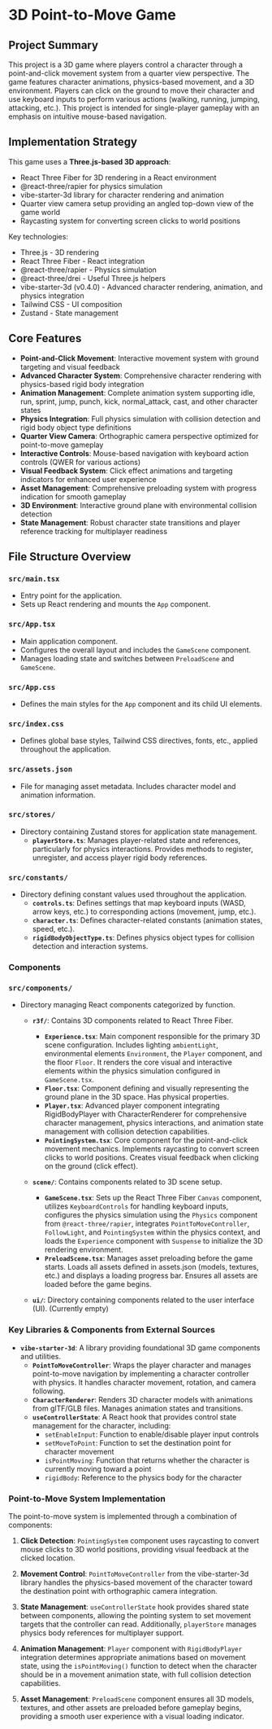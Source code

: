 # 3D Point-to-Move Game

## Project Summary

This project is a 3D game where players control a character through a point-and-click movement system from a quarter view perspective. The game features character animations, physics-based movement, and a 3D environment. Players can click on the ground to move their character and use keyboard inputs to perform various actions (walking, running, jumping, attacking, etc.). This project is intended for single-player gameplay with an emphasis on intuitive mouse-based navigation.

## Implementation Strategy

This game uses a **Three.js-based 3D approach**:

- React Three Fiber for 3D rendering in a React environment
- @react-three/rapier for physics simulation
- vibe-starter-3d library for character rendering and animation
- Quarter view camera setup providing an angled top-down view of the game world
- Raycasting system for converting screen clicks to world positions

Key technologies:

- Three.js - 3D rendering
- React Three Fiber - React integration
- @react-three/rapier - Physics simulation
- @react-three/drei - Useful Three.js helpers
- vibe-starter-3d (v0.4.0) - Advanced character rendering, animation, and physics integration
- Tailwind CSS - UI composition
- Zustand - State management

## Core Features

- **Point-and-Click Movement**: Interactive movement system with ground targeting and visual feedback
- **Advanced Character System**: Comprehensive character rendering with physics-based rigid body integration
- **Animation Management**: Complete animation system supporting idle, run, sprint, jump, punch, kick, normal_attack, cast, and other character states
- **Physics Integration**: Full physics simulation with collision detection and rigid body object type definitions
- **Quarter View Camera**: Orthographic camera perspective optimized for point-to-move gameplay
- **Interactive Controls**: Mouse-based navigation with keyboard action controls (QWER for various actions)
- **Visual Feedback System**: Click effect animations and targeting indicators for enhanced user experience
- **Asset Management**: Comprehensive preloading system with progress indication for smooth gameplay
- **3D Environment**: Interactive ground plane with environmental collision detection
- **State Management**: Robust character state transitions and player reference tracking for multiplayer readiness

## File Structure Overview

### `src/main.tsx`

- Entry point for the application.
- Sets up React rendering and mounts the `App` component.

### `src/App.tsx`

- Main application component.
- Configures the overall layout and includes the `GameScene` component.
- Manages loading state and switches between `PreloadScene` and `GameScene`.

### `src/App.css`

- Defines the main styles for the `App` component and its child UI elements.

### `src/index.css`

- Defines global base styles, Tailwind CSS directives, fonts, etc., applied throughout the application.

### `src/assets.json`

- File for managing asset metadata. Includes character model and animation information.

### `src/stores/`

- Directory containing Zustand stores for application state management.
  - **`playerStore.ts`**: Manages player-related state and references, particularly for physics interactions. Provides methods to register, unregister, and access player rigid body references.

### `src/constants/`

- Directory defining constant values used throughout the application.
  - **`controls.ts`**: Defines settings that map keyboard inputs (WASD, arrow keys, etc.) to corresponding actions (movement, jump, etc.).
  - **`character.ts`**: Defines character-related constants (animation states, speed, etc.).
  - **`rigidBodyObjectType.ts`**: Defines physics object types for collision detection and interaction systems.

### Components

### `src/components/`

- Directory managing React components categorized by function.

  - **`r3f/`**: Contains 3D components related to React Three Fiber.

    - **`Experience.tsx`**: Main component responsible for the primary 3D scene configuration. Includes lighting `ambientLight`, environmental elements `Environment`, the `Player` component, and the floor `Floor`. It renders the core visual and interactive elements within the physics simulation configured in `GameScene.tsx`.
    - **`Floor.tsx`**: Component defining and visually representing the ground plane in the 3D space. Has physical properties.
    - **`Player.tsx`**: Advanced player component integrating RigidBodyPlayer with CharacterRenderer for comprehensive character management, physics interactions, and animation state management with collision detection capabilities.
    - **`PointingSystem.tsx`**: Core component for the point-and-click movement mechanics. Implements raycasting to convert screen clicks to world positions. Creates visual feedback when clicking on the ground (click effect).

  - **`scene/`**: Contains components related to 3D scene setup.

    - **`GameScene.tsx`**: Sets up the React Three Fiber `Canvas` component, utilizes `KeyboardControls` for handling keyboard inputs, configures the physics simulation using the `Physics` component from `@react-three/rapier`, integrates `PointToMoveController`, `FollowLight`, and `PointingSystem` within the physics context, and loads the `Experience` component with `Suspense` to initialize the 3D rendering environment.
    - **`PreloadScene.tsx`**: Manages asset preloading before the game starts. Loads all assets defined in assets.json (models, textures, etc.) and displays a loading progress bar. Ensures all assets are loaded before the game begins.

  - **`ui/`**: Directory containing components related to the user interface (UI). (Currently empty)

### Key Libraries & Components from External Sources

- **`vibe-starter-3d`**: A library providing foundational 3D game components and utilities.
  - **`PointToMoveController`**: Wraps the player character and manages point-to-move navigation by implementing a character controller with physics. It handles character movement, rotation, and camera following.
  - **`CharacterRenderer`**: Renders 3D character models with animations from glTF/GLB files. Manages animation states and transitions.
  - **`useControllerState`**: A React hook that provides control state management for the character, including:
    - `setEnableInput`: Function to enable/disable player input controls
    - `setMoveToPoint`: Function to set the destination point for character movement
    - `isPointMoving`: Function that returns whether the character is currently moving toward a point
    - `rigidBody`: Reference to the physics body for the character

### Point-to-Move System Implementation

The point-to-move system is implemented through a combination of components:

1. **Click Detection**: `PointingSystem` component uses raycasting to convert mouse clicks to 3D world positions, providing visual feedback at the clicked location.

2. **Movement Control**: `PointToMoveController` from the vibe-starter-3d library handles the physics-based movement of the character toward the destination point with orthographic camera integration.

3. **State Management**: `useControllerState` hook provides shared state between components, allowing the pointing system to set movement targets that the controller can read. Additionally, `playerStore` manages physics body references for multiplayer support.

4. **Animation Management**: `Player` component with `RigidBodyPlayer` integration determines appropriate animations based on movement state, using the `isPointMoving()` function to detect when the character should be in a movement animation state, with full collision detection capabilities.

5. **Asset Management**: `PreloadScene` component ensures all 3D models, textures, and other assets are preloaded before gameplay begins, providing a smooth user experience with a visual loading indicator.
